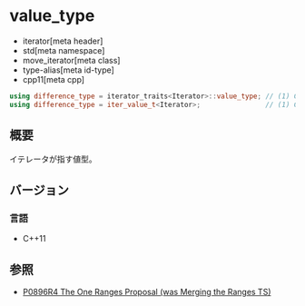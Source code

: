# value_type
* iterator[meta header]
* std[meta namespace]
* move_iterator[meta class]
* type-alias[meta id-type]
* cpp11[meta cpp]

```cpp
using difference_type = iterator_traits<Iterator>::value_type; // (1) C++11
using difference_type = iter_value_t<Iterator>;                // (1) C++20
```

## 概要
イテレータが指す値型。


## バージョン
### 言語
- C++11

## 参照
- [P0896R4 The One Ranges Proposal (was Merging the Ranges TS)](http://www.open-std.org/jtc1/sc22/wg21/docs/papers/2018/p0896r4.pdf)
